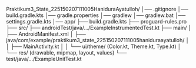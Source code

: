 Praktikum3_State_225150207111005HaniduraAyatulloh/
│── .gitignore
│── build.gradle.kts
│── gradle.properties
│── gradlew
│── gradlew.bat
│── settings.gradle.kts
│── app/
    ├── build.gradle.kts
    ├── proguard-rules.pro
    ├── src/
        ├── androidTest/java/.../ExampleInstrumentedTest.kt
        ├── main/
        │   ├── AndroidManifest.xml
        │   ├── java/com/example/praktikum3_state_225150207111005haniduraayatulloh/
        │   │   ├── MainActivity.kt
        │   │   └── ui/theme/ (Color.kt, Theme.kt, Type.kt)
        │   └── res/ (drawable, mipmap, layout, values)
        └── test/java/.../ExampleUnitTest.kt
